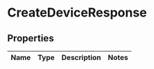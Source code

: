 
# CreateDeviceResponse

## Properties
Name | Type | Description | Notes
------------ | ------------- | ------------- | -------------



